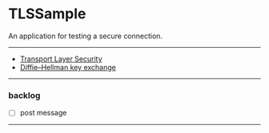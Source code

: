 # TLSSample
An application for testing a secure connection.

---

- [Transport Layer Security](https://en.wikipedia.org/wiki/Transport_Layer_Security)
- [Diffie–Hellman key exchange](https://en.wikipedia.org/wiki/Diffie%E2%80%93Hellman_key_exchange)

---

### backlog

- [ ] post message

---
